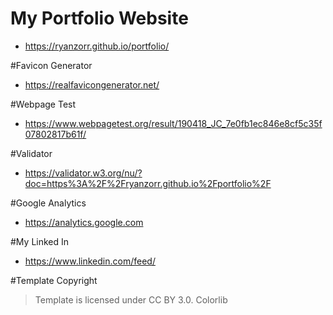 # My Portfolio Website
- https://ryanzorr.github.io/portfolio/

#Favicon Generator
- https://realfavicongenerator.net/

#Webpage Test
- https://www.webpagetest.org/result/190418_JC_7e0fb1ec846e8cf5c35f07802817b61f/

#Validator
- https://validator.w3.org/nu/?doc=https%3A%2F%2Fryanzorr.github.io%2Fportfolio%2F

#Google Analytics
- https://analytics.google.com

#My Linked In
- https://www.linkedin.com/feed/

#Template Copyright
> Template is licensed under CC BY 3.0. Colorlib


